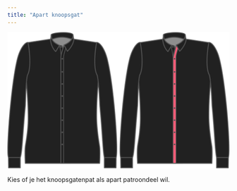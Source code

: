 ```yaml
---
title: "Apart knoopsgat"
---
```


![Apart knoopsgat](separatebuttonholeplacket.svg)

Kies of je het knoopsgatenpat als apart patroondeel wil.

